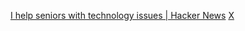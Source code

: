 
[I help seniors with technology issues | Hacker News](https://news.ycombinator.com/item?id=33314291)
[X](https://twitter.com/_danilo/status/1583169632516509697)
